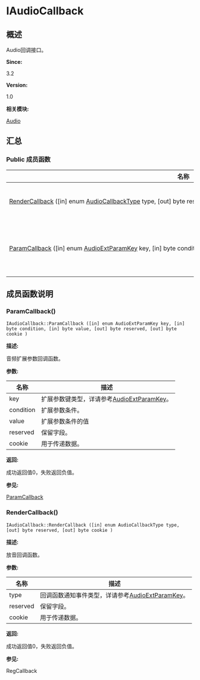 # IAudioCallback


## 概述

Audio回调接口。

**Since:**

3.2

**Version:**

1.0

**相关模块:**

[Audio](_audio.md)


## 汇总


### Public 成员函数

  | 名称 | 描述 | 
| -------- | -------- |
| [RenderCallback](#rendercallback)&nbsp;([in]&nbsp;enum&nbsp;[AudioCallbackType](_audio.md#audiocallbacktype)&nbsp;type,&nbsp;[out]&nbsp;byte&nbsp;reserved,&nbsp;[out]&nbsp;byte&nbsp;cookie) | 放音回调函数。 | 
| [ParamCallback](#paramcallback)&nbsp;([in]&nbsp;enum&nbsp;[AudioExtParamKey](_audio.md#audioextparamkey)&nbsp;key,&nbsp;[in]&nbsp;byte&nbsp;condition,&nbsp;[in]&nbsp;byte&nbsp;value,&nbsp;[out]&nbsp;byte&nbsp;reserved,&nbsp;[out]&nbsp;byte&nbsp;cookie) | 音频扩展参数回调函数。 | 


## 成员函数说明


### ParamCallback()

  
```
IAudioCallback::ParamCallback ([in] enum AudioExtParamKey key, [in] byte condition, [in] byte value, [out] byte reserved, [out] byte cookie )
```

**描述:**

音频扩展参数回调函数。

**参数:**

  | 名称 | 描述 | 
| -------- | -------- |
| key | 扩展参数键类型，详请参考[AudioExtParamKey](_audio.md#audioextparamkey)。 | 
| condition | 扩展参数条件。 | 
| value | 扩展参数条件的值 | 
| reserved | 保留字段。 | 
| cookie | 用于传递数据。 | 

**返回:**

成功返回值0，失败返回负值。

**参见:**

[ParamCallback](#paramcallback)


### RenderCallback()

  
```
IAudioCallback::RenderCallback ([in] enum AudioCallbackType type, [out] byte reserved, [out] byte cookie )
```

**描述:**

放音回调函数。

**参数:**

  | 名称 | 描述 | 
| -------- | -------- |
| type | 回调函数通知事件类型，详请参考[AudioExtParamKey](_audio.md#audioextparamkey)。 | 
| reserved | 保留字段。 | 
| cookie | 用于传递数据。 | 

**返回:**

成功返回值0，失败返回负值。

**参见:**

RegCallback

